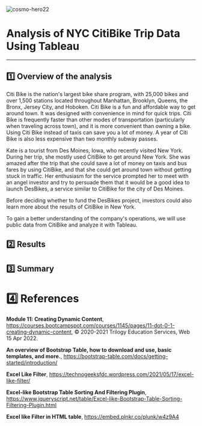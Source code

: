 ![cosmo-hero22](https://user-images.githubusercontent.com/98360572/169594155-8be04a88-e352-40c8-a1aa-c08518ced21b.png)
# Analysis of NYC CitiBike Trip Data Using Tableau
---
## :one: Overview of the analysis 

Citi Bike is the nation's largest bike share program, with 25,000 bikes and over 1,500 stations located throughout Manhattan, Brooklyn, Queens, the Bronx, Jersey City, and Hoboken. Citi Bike is a fun and affordable way to get around town. It was designed with convenience in mind for quick trips. Citi Bike is frequently faster than other modes of transportation (particularly when traveling across town), and it is more convenient than owning a bike. Using Citi Bike instead of taxis can save you a lot of money. A year of Citi Bike is also less expensive than two monthly subway passes.

Kate is a tourist from Des Moines, Iowa, who recently visited New York. During her trip, she mostly used CitiBike to get around New York. She was amazed after the trip that she could save a lot of money on taxis and bus fares by using CitiBike, and that she could get around town without getting stuck in traffic. Her enthusiasm for the service prompted her to meet with an angel investor and try to persuade them that it would be a good idea to launch DesBikes, a service similar to CitiBike for the city of Des Moines.

Before deciding whether to fund the DesBikes project, investors could also learn more about the results of CitiBike in New York.

To gain a better understanding of the company's operations, we will use public data from CitiBike and analyze it with Tableau.


## :two: Results


## :three: Summary




# :four: References

**Module 11: Creating Dynamic Content**, https://courses.bootcampspot.com/courses/1145/pages/11-dot-0-1-creating-dynamic-content, :copyright: 2020-2021 Trilogy Education Services, Web 15 Apr 2022.

**An overview of Bootstrap Table, how to download and use, basic templates, and more.**, https://bootstrap-table.com/docs/getting-started/introduction/

**Excel Like Filter**, https://technogeeksfdc.wordpress.com/2021/05/17/excel-like-filter/

**Excel-like Bootstrap Table Sorting And Filtering Plugin**, https://www.jqueryscript.net/table/Excel-like-Bootstrap-Table-Sorting-Filtering-Plugin.html

**Excel like Filter in HTML table**, https://embed.plnkr.co/plunk/w4z9A4
